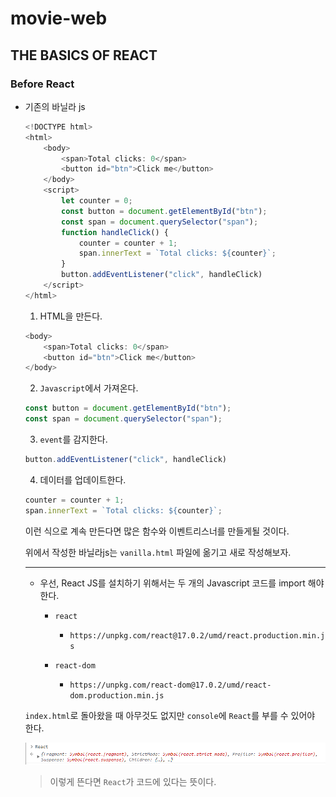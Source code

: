# movie-web

## THE BASICS OF REACT
### Before React
- 기존의 바닐라 js

    ```javascript
    <!DOCTYPE html>
    <html>
        <body>
            <span>Total clicks: 0</span>
            <button id="btn">Click me</button>
        </body>
        <script>
            let counter = 0;
            const button = document.getElementById("btn");
            const span = document.querySelector("span");
            function handleClick() {
                counter = counter + 1;
                span.innerText = `Total clicks: ${counter}`;
            }
            button.addEventListener("click", handleClick)
        </script>
    </html>
    ```

    1. HTML을 만든다.

    ```javascript
    <body>
        <span>Total clicks: 0</span>
        <button id="btn">Click me</button>
    </body>
    ```

    2. `Javascript`에서 가져온다.
    ```javascript
    const button = document.getElementById("btn");
    const span = document.querySelector("span");
    ```

    3. `event`를 감지한다.
    ```javascript
    button.addEventListener("click", handleClick)
    ```

    4. 데이터를 업데이트한다.
    ```javascript
    counter = counter + 1;
    span.innerText = `Total clicks: ${counter}`;
    ```

    이런 식으로 계속 만든다면 많은 함수와 이벤트리스너를 만들게될 것이다.

    위에서 작성한 바닐라js는 `vanilla.html` 파일에 옮기고 새로 작성해보자.

    ---

    - 우선, React JS를 설치하기 위해서는 두 개의 Javascript 코드를 import 해야 한다.
    
        - `react`
            - `https://unpkg.com/react@17.0.2/umd/react.production.min.js`

        - `react-dom`
            - `https://unpkg.com/react-dom@17.0.2/umd/react-dom.production.min.js`
    
    `index.html`로 돌아왔을 때 아무것도 없지만 `console`에 `React`를 부를 수 있어야 한다.

    ![Alt text](image.png)
    > 이렇게 뜬다면 `React`가 코드에 있다는 뜻이다.
